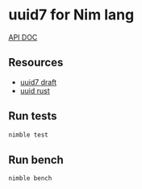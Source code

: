 
# uuid7 for Nim lang

[API DOC](https://lost22git.github.io/nim_uuid7/uuid7.html)

## Resources

- [uuid7 draft](https://datatracker.ietf.org/doc/html/draft-peabody-dispatch-new-uuid-format-04#section-5.2)
- [uuid rust](https://github.com/uuid-rs/uuid/blob/main/src/v7.rs)


## Run tests

```sh
nimble test
```


## Run bench

```sh
nimble bench
```
